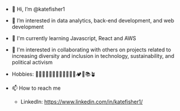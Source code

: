 - 👋 Hi, I’m @katefisher1
- 👀 I’m interested in data analytics, back-end development, and web development
- 🌱 I'm currently learning Javascript, React and AWS 
- 💞 I'm interested in collaborating with others on projects related to increasing diversity and inclusion in technology, sustainability, and political          activism
- Hobbies: 👨‍👩‍👧‍👧🚴🏽‍♀️🏋🏼‍♀️🎲🧩🏕🔬📚🪴

- 📫 How to reach me 
    - LinkedIn: https://www.linkedin.com/in/katefisher1/
    

<!---
katefisher1/katefisher1 is a ✨ special ✨ repository because its `README.md` (this file) appears on your GitHub profile.
You can click the Preview link to take a look at your changes.
--->
